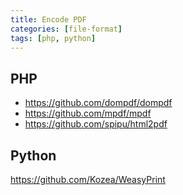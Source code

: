 ```yaml
---
title: Encode PDF
categories: [file-format]
tags: [php, python]
---
```


## PHP

- <https://github.com/dompdf/dompdf>
- <https://github.com/mpdf/mpdf>
- <https://github.com/spipu/html2pdf>

## Python

<https://github.com/Kozea/WeasyPrint>
